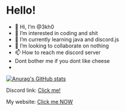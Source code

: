 <!--- Dont not edit this --->
# Hello!
- 👋 Hi, I’m @3kh0
- 👀 I’m interested in coding and shit
- 🌱 I’m currently learning java and discord.js
- 💞️ I’m looking to collaborate on nothing
- 📫 How to reach me discord server
- Dont bother me if you dont like cheese
- 
[![Anurag's GitHub stats](https://github-readme-stats.vercel.app/api?username=3kh0)](https://github.com/anuraghazra/github-readme-stats)


Discord link: [Click me!](https://discord.gg/44yAbMWbHb)

My website: [Click me NOW](https://3kh0.github.io/)

<!---
3kh0/3kh0 is a ✨ special ✨ repository because its `README.md` (this file) appears on your GitHub profile.
You can click the Preview link to take a look at your thing
--->
